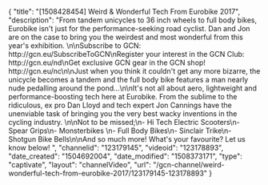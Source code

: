 {
    "title": "[1508428454] Weird & Wonderful Tech From Eurobike 2017",
    "description": "From tandem unicycles to 36 inch wheels to full body bikes, Eurobike isn't just for the performance-seeking road cyclist. Dan and Jon are on the case to bring you the weirdest and most wonderful from this year's exhibition. \n\nSubscribe to GCN: http:\/\/gcn.eu\/SubscribeToGCN\nRegister your interest in the GCN Club: http:\/\/gcn.eu\/nd\nGet exclusive GCN gear in the GCN shop! http:\/\/gcn.eu\/nc\n\nJust when you think it couldn't get any more bizarre, the unicycle becomes a tandem and the full body bike features a man nearly nude pedalling around the pond...\n\nIt's not all about aero, lightweight and performance-boosting tech here at Eurobike. From the sublime to the ridiculous, ex pro Dan Lloyd and tech expert Jon Cannings have the unenviable task of bringing you the very best wacky inventions in the cycling industry. \n\nNot to be missed;\n- Hi Tech Electric Scooters\n- Spear Grips\n- Monsterbikes \n- Full Body Bikes\n- Sinclair Trike\n- Shotgun Bike Bells\n\nAnd so much more! What's your favourite? Let us know below! ",
    "channelid": "123179145",
    "videoid": "123178893",
    "date_created": "1504692004",
    "date_modified": "1508373171",
    "type": "captivate",
    "layout": "channelVideo",
    "url": "\/gcn-channel\/weird-wonderful-tech-from-eurobike-2017\/123179145-123178893"
}